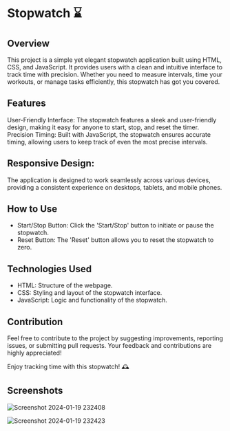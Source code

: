 
# Stopwatch ⌛
## Overview
This project is a simple yet elegant stopwatch application built using HTML, CSS, and JavaScript. It provides users with a clean and intuitive interface to track time with precision. Whether you need to measure intervals, time your workouts, or manage tasks efficiently, this stopwatch has got you covered.

## Features
User-Friendly Interface: The stopwatch features a sleek and user-friendly design, making it easy for anyone to start, stop, and reset the timer.
Precision Timing: Built with JavaScript, the stopwatch ensures accurate timing, allowing users to keep track of even the most precise intervals.

## Responsive Design:
The application is designed to work seamlessly across various devices, providing a consistent experience on desktops, tablets, and mobile phones.

## How to Use
* Start/Stop Button: Click the 'Start/Stop' button to initiate or pause the stopwatch.
* Reset Button: The 'Reset' button allows you to reset the stopwatch to zero.

## Technologies Used
* HTML: Structure of the webpage.
* CSS: Styling and layout of the stopwatch interface.
* JavaScript: Logic and functionality of the stopwatch.

## Contribution
Feel free to contribute to the project by suggesting improvements, reporting issues, or submitting pull requests. Your feedback and contributions are highly appreciated!

Enjoy tracking time with this stopwatch! 🕰️

## Screenshots


![Screenshot 2024-01-19 232408](https://github.com/Tusharbhosalehub/PRODIGY_WD_02/assets/114877970/418d6e2d-03b9-406d-9d50-90d07a8926d2)


![Screenshot 2024-01-19 232423](https://github.com/Tusharbhosalehub/PRODIGY_WD_02/assets/114877970/e8bf07f2-c677-443f-bb58-397f10531844)
